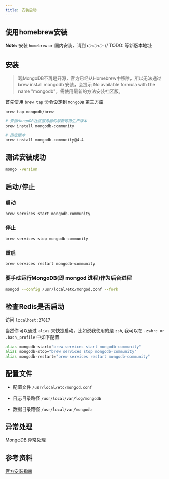 ```yaml
---
title: 安装启动
---
```


## 使用homebrew安装

**Note:** 安装 `homebrew` `or` 国内安装，请到 👉👉👉 
// TODO: 等新版本地址

## 安装

> 现MongoDB不再是开源，官方已经从Homebrew中移除，所以无法通过 brew install mongodb 安装，会提示 No available formula with the name "mongodb"，需使用最新的方法安装社区版。

首先使用 `brew tap` 命令设定到 `MongoDB` 第三方库

```sh
brew tap mongodb/brew

# 安装MongoDB社区服务器的最新可用生产版本
brew install mongodb-community

# 指定版本
brew install mongodb-community@4.4
```

## 测试安装成功

```sh
mongo -version
```

## 启动/停止

### 启动

```sh
brew services start mongodb-community
```

### 停止

```sh
brew services stop mongodb-community
```

### 重启

```sh
brew services restart mongodb-community
```

### 要手动运行MongoDB(即 mongod 进程)作为后台进程

```sh
mongod --config /usr/local/etc/mongod.conf --fork
```

## 检查Redis是否启动

访问 `localhost:27017`

当然你可以通过 `alias` 来快捷启动，比如说我使用的是 `zsh`, 我可以在 `.zshrc or .bash_profile` 中如下配置

```sh
alias mongodb-start="brew services start mongodb-community"
alias mongodb-stop="brew services stop mongodb-community"
alias mongodb-restart="brew services restart mongodb-community"
```

## 配置文件

- 配置文件 `/usr/local/etc/mongod.conf`

- 日志目录路径 `/usr/local/var/log/mongodb`

- 数据目录路径 `/usr/local/var/mongodb`

## 异常处理

[MongoDB 异常处理](./issue.md)

## 参考资料

[官方安装指南](https://docs.mongodb.com/manual/tutorial/install-mongodb-on-os-x/)

